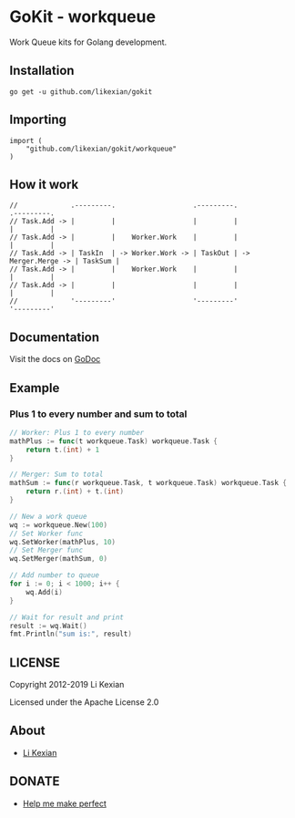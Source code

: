 # GoKit - workqueue

Work Queue kits for Golang development.

## Installation

    go get -u github.com/likexian/gokit

## Importing

    import (
        "github.com/likexian/gokit/workqueue"
    )

## How it work

    //             .---------.                   .---------.                    .---------.
    // Task.Add -> |         |                   |         |                    |         |
    // Task.Add -> |         |    Worker.Work    |         |                    |         |
    // Task.Add -> | TaskIn  | -> Worker.Work -> | TaskOut | -> Merger.Merge -> | TaskSum |
    // Task.Add -> |         |    Worker.Work    |         |                    |         |
    // Task.Add -> |         |                   |         |                    |         |
    //             '---------'                   '---------'                    '---------'

## Documentation

Visit the docs on [GoDoc](https://godoc.org/github.com/likexian/gokit/workqueue)

## Example

### Plus 1 to every number and sum to total

```go
// Worker: Plus 1 to every number
mathPlus := func(t workqueue.Task) workqueue.Task {
    return t.(int) + 1
}

// Merger: Sum to total
mathSum := func(r workqueue.Task, t workqueue.Task) workqueue.Task {
    return r.(int) + t.(int)
}

// New a work queue
wq := workqueue.New(100)
// Set Worker func
wq.SetWorker(mathPlus, 10)
// Set Merger func
wq.SetMerger(mathSum, 0)

// Add number to queue
for i := 0; i < 1000; i++ {
    wq.Add(i)
}

// Wait for result and print
result := wq.Wait()
fmt.Println("sum is:", result)
```

## LICENSE

Copyright 2012-2019 Li Kexian

Licensed under the Apache License 2.0

## About

- [Li Kexian](https://www.likexian.com/)

## DONATE

- [Help me make perfect](https://www.likexian.com/donate/)
